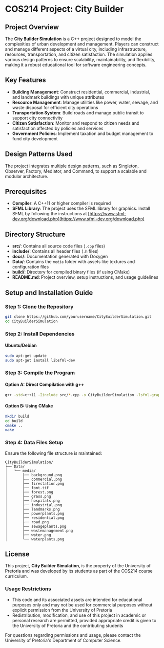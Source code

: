 # COS214 Project: City Builder

## Project Overview
The **City Builder Simulation** is a C++ project designed to model the complexities of urban development and management. Players can construct and manage different aspects of a virtual city, including infrastructure, resources, transportation, and citizen satisfaction. The simulation applies various design patterns to ensure scalability, maintainability, and flexibility, making it a robust educational tool for software engineering concepts.

## Key Features

* **Building Management**: Construct residential, commercial, industrial, and landmark buildings with unique attributes
* **Resource Management**: Manage utilities like power, water, sewage, and waste disposal for efficient city operations
* **Transportation System**: Build roads and manage public transit to support city connectivity
* **Citizen Satisfaction**: Monitor and respond to citizen needs and satisfaction affected by policies and services
* **Government Policies**: Implement taxation and budget management to fund city development

## Design Patterns Used
The project integrates multiple design patterns, such as Singleton, Observer, Factory, Mediator, and Command, to support a scalable and modular architecture.

## Prerequisites

* **Compiler**: A C++11 or higher compiler is required
* **SFML Library**: The project uses the SFML library for graphics. Install SFML by following the instructions at [https://www.sfml-dev.org/download.php](https://www.sfml-dev.org/download.php)

## Directory Structure

* **src/**: Contains all source code files (`.cpp` files)
* **include/**: Contains all header files (`.h` files)
* **docs/**: Documentation generated with Doxygen
* **Data/**: Contains the `media` folder with assets like textures and configuration files
* **build/**: Directory for compiled binary files (if using CMake)
* **README.md**: Project overview, setup instructions, and usage guidelines

## Setup and Installation Guide

### Step 1: Clone the Repository

```bash
git clone https://github.com/yourusername/CityBuilderSimulation.git
cd CityBuilderSimulation
```

### Step 2: Install Dependencies

#### Ubuntu/Debian
```bash
sudo apt-get update
sudo apt-get install libsfml-dev
```

### Step 3: Compile the Program

#### Option A: Direct Compilation with g++
```bash
g++ -std=c++11 -Iinclude src/*.cpp -o CityBuilderSimulation -lsfml-graphics -lsfml-window -lsfml-system
```

#### Option B: Using CMake
```bash
mkdir build
cd build
cmake ..
make
```

### Step 4: Data Files Setup

Ensure the following file structure is maintained:

```
CityBuilderSimulation/
├── Data/
│   └── media/
│       ├── background.png
│       ├── commercial.png
│       ├── firestation.png
│       ├── font.ttf
│       ├── forest.png
│       ├── grass.png
│       ├── hospitals.png
│       ├── industrial.png
│       ├── landmarks.png
│       ├── powerplants.png
│       ├── residential.png
│       ├── road.png
│       ├── sewageplants.png
│       ├── wastemanagement.png
│       ├── water.png
│       └── waterplants.png
```

## License

This project, **City Builder Simulation**, is the property of the University of Pretoria and was developed by its students as part of the COS214 course curriculum.

### Usage Restrictions

* This code and its associated assets are intended for educational purposes only and may not be used for commercial purposes without explicit permission from the University of Pretoria
* Redistribution, modification, and use of this project in academic or personal research are permitted, provided appropriate credit is given to the University of Pretoria and the contributing students

For questions regarding permissions and usage, please contact the University of Pretoria's Department of Computer Science.